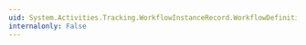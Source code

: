 ```yaml
---
uid: System.Activities.Tracking.WorkflowInstanceRecord.WorkflowDefinitionIdentity
internalonly: False
---
```

